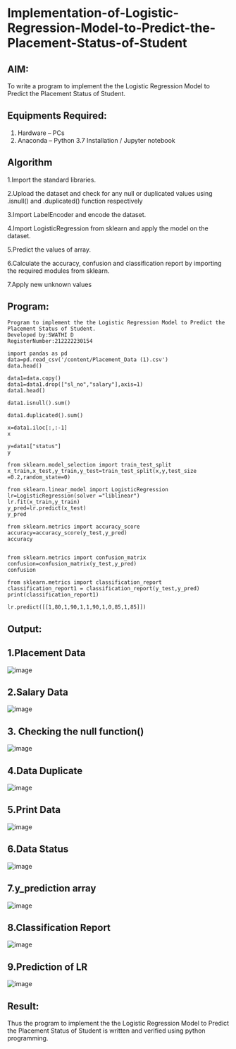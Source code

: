 # Implementation-of-Logistic-Regression-Model-to-Predict-the-Placement-Status-of-Student

## AIM:
To write a program to implement the the Logistic Regression Model to Predict the Placement Status of Student.

## Equipments Required:
1. Hardware – PCs
2. Anaconda – Python 3.7 Installation / Jupyter notebook

## Algorithm

1.Import the standard libraries.

2.Upload the dataset and check for any null or duplicated values using .isnull() and .duplicated() function respectively

3.Import LabelEncoder and encode the dataset.

4.Import LogisticRegression from sklearn and apply the model on the dataset.

5.Predict the values of array.

6.Calculate the accuracy, confusion and classification report by importing the required modules from sklearn.

7.Apply new unknown values

## Program:
```
Program to implement the the Logistic Regression Model to Predict the Placement Status of Student.
Developed by:SWATHI D 
RegisterNumber:212222230154 
```
```
import pandas as pd
data=pd.read_csv('/content/Placement_Data (1).csv')
data.head()

data1=data.copy()
data1=data1.drop(["sl_no","salary"],axis=1)
data1.head()

data1.isnull().sum()

data1.duplicated().sum()

x=data1.iloc[:,:-1]
x

y=data1["status"]
y

from sklearn.model_selection import train_test_split
x_train,x_test,y_train,y_test=train_test_split(x,y,test_size =0.2,random_state=0)

from sklearn.linear_model import LogisticRegression
lr=LogisticRegression(solver ="liblinear")
lr.fit(x_train,y_train)
y_pred=lr.predict(x_test)
y_pred

from sklearn.metrics import accuracy_score
accuracy=accuracy_score(y_test,y_pred)
accuracy


from sklearn.metrics import confusion_matrix
confusion=confusion_matrix(y_test,y_pred)
confusion

from sklearn.metrics import classification_report
classification_report1 = classification_report(y_test,y_pred)
print(classification_report1)

lr.predict([[1,80,1,90,1,1,90,1,0,85,1,85]])
```

## Output:
## 1.Placement Data
![image](https://github.com/swathi22003343/Implementation-of-Logistic-Regression-Model-to-Predict-the-Placement-Status-of-Student/assets/120440439/46863473-6b16-4512-9d98-7cf57d0f6313)

## 2.Salary Data
![image](https://github.com/swathi22003343/Implementation-of-Logistic-Regression-Model-to-Predict-the-Placement-Status-of-Student/assets/120440439/afffd083-be30-4b93-892d-f3cb5e27baa8)

## 3. Checking the null function()
![image](https://github.com/swathi22003343/Implementation-of-Logistic-Regression-Model-to-Predict-the-Placement-Status-of-Student/assets/120440439/f68a87b5-1934-4d2b-bdc8-f3ad7cc95c85)

## 4.Data Duplicate
![image](https://github.com/swathi22003343/Implementation-of-Logistic-Regression-Model-to-Predict-the-Placement-Status-of-Student/assets/120440439/c1a64188-5f1c-4259-8a4f-8e4728221a06)

## 5.Print Data
![image](https://github.com/swathi22003343/Implementation-of-Logistic-Regression-Model-to-Predict-the-Placement-Status-of-Student/assets/120440439/c2c4c431-3b0e-4a42-ac20-d9d5519e3238)

## 6.Data Status
![image](https://github.com/swathi22003343/Implementation-of-Logistic-Regression-Model-to-Predict-the-Placement-Status-of-Student/assets/120440439/51fde253-852f-4de3-9746-b7fb1780f681)

## 7.y_prediction array
![image](https://github.com/swathi22003343/Implementation-of-Logistic-Regression-Model-to-Predict-the-Placement-Status-of-Student/assets/120440439/7be9b3d3-2903-417f-b9a5-192ef9035772)

## 8.Classification Report
![image](https://github.com/swathi22003343/Implementation-of-Logistic-Regression-Model-to-Predict-the-Placement-Status-of-Student/assets/120440439/4765cae3-f624-44c7-938e-8eb761e42a98)

## 9.Prediction of LR
![image](https://github.com/swathi22003343/Implementation-of-Logistic-Regression-Model-to-Predict-the-Placement-Status-of-Student/assets/120440439/cedb3d64-4e5d-48e1-847e-88c2c1d8b75f)



## Result:
Thus the program to implement the the Logistic Regression Model to Predict the Placement Status of Student is written and verified using python programming.
